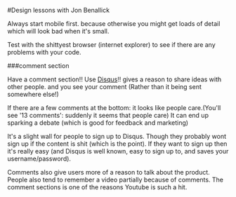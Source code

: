 #Design lessons with Jon Benallick

Always start mobile first. because otherwise you might get loads
of detail which will look bad when it's small. 


Test with the shittyest browser (internet explorer) to see if there are any problems with your code.

###comment section

Have a comment section!! Use [Disqus](https://disqus.com/)!! gives a reason to share ideas with other people.
and you see your comment (Rather than it being sent somewhere else!)

If there are a few comments at the bottom: it looks like people care.(You'll
see '13 comments': suddenly it seems that people care) 
It can end up sparking a debate (which is good for feedback and marketing)

It's a slight wall for people to sign up to Disqus. Though they probably wont sign up if the content is shit (which is the point). If they want to sign up then it's really easy (and Disqus is well known, easy to sign up to, and saves your username/password).

Comments also give users more of a reason to talk about the product. People also tend to remember a video partially because of comments. The comment sections is one of the reasons Youtube is such a hit.

